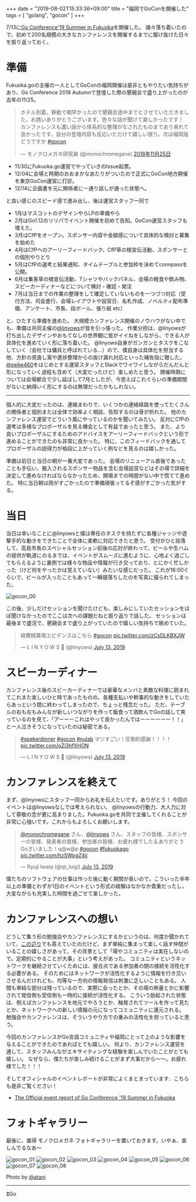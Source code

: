 +++
date = "2019-08-02T15:33:36+09:00"
title = "福岡でGoConを開催した"
tags = [ "golang", "gocon" ]
+++


7/13に[Go Conference'19 Summer in Fukuoka](https://fukuoka.gocon.jp/)を開催した。
諸々落ち着いたので、初めて200名規模の大きなカンファレンスを開催するまでに駆け抜けた日々を振り返っておく。

# 準備

Fukuoka.goの主催の一人としてGoConの福岡開催は是非ともやりたい気持ちがあり、Go Conference 2018 Autumnで登壇した際の懇親会で盛り上がったのが去年の11/25。

<blockquote class="twitter-tweet" data-lang="ja"><p lang="ja" dir="ltr">ホテル到着。移動で朝早かったので懇親会途中までとさせていただきました。お誘いありがとうございます。色々な話が聞けて楽しかったです！ カンファレンスも濃い話から体系的な整理がなされたものまであり来れて良かったです。自分の登壇内容も反応いただけて嬉しい限り。次は福岡版どうですか <a href="https://twitter.com/hashtag/gocon?src=hash&amp;ref_src=twsrc%5Etfw">#gocon</a></p>&mdash; モノクロメガネ研究員 (@monochromegane) <a href="https://twitter.com/monochromegane/status/1066697776912691200?ref_src=twsrc%5Etfw">2018年11月25日</a></blockquote>
<script async src="https://platform.twitter.com/widgets.js" charset="utf-8"></script>

- 11/30にFukuoka.go運営でやっていきのIssue起票。
- 12/04に会場と時期のおおまかなあたりがついたので正式にGoCon地方開催を東京GoCon運営に打診。
- 12/14に企画書を元に関係者に一通り話しが通った状態へ。

と良い感じのスピード感で進み出し、後は運営スタッフ一同で

- 1月はマスコットのデザインやらLPの準備やら
- 2月はGo1.12のリリパでイベント開催を初めて告知。GoCon運営スタッフも増えた。
- 3月はCfPをオープン。スポンサー内容や金額感について具体的な検討と募集を始めた
- 4月はCfPへのアーリーフィードバック、CfP草の根宣伝活動、スポンサーとの個別やりとり
- 5月はCfPの選考と結果通知、タイムテーブルと参加枠を決めてconnpassを公開。
- 6月は集客草の根宣伝活動、Tシャツやバックパネル、会場の軽食や飲み物、スピーカーディナーなどについて検討・確認・発注
- 7月は当日までの作業の整理をして確定していないものを一つづつ対応（受付方法、司会進行、会場レイアウトや設営日、名札作成、ノベルティ配布準備、アンケート、市長、段ボール、張り紙 etc）

と、ひたすら準備を進めた。
大規模カンファレンス開催のノウハウがない中でも、準備は共同主催の[@linyows](https://twitter.com/linyows)が皆を引っ張った。
作業分担は、@linyowsが打ち出したデザインやおもてなしの世界観に皆がイイねをしながら、できる人が具体化を進めていく形に落ち着いた。
@linyows自身がガンガンとタスクをこなしていく（会社では傭兵と呼ばれている...）ので、僕自身は具体化を担当する他、方針の見直し案や進捗整理からの抜け漏れ対応といった補佐役に徹した。
[@seike460](https://twitter.com/seike460)をはじめとする運営スタッフとSlackでワイワイしながらだんだんと形になっていく過程も含めて（大変だったけど）楽しめたと思う。
開催時期については会場都合で少し延ばして7月としたが、今思えばこれぐらいの準備期間がないと納得いく形にするのは無理だったかもしれない。

---

個人的に大変だったのは、連絡まわりで、いくつかの連絡経路を使ってたくさんの関係者と個別または全体で効率よく相談、告知するのは骨が折れた。
他のカンファレンス運営でどういう風にやっているのかを聞いてみたい。
反対にCfPの選考は多様なプロポーザルを見る機会として有益であったと思う。
また、より良いプロポーザルにするためのアドバイスをアーリーフィードバックという形で進めることができたのも非常に良かった。
特に、このフィードバックを通してプロポーザルの説得力が格段に上がっていく例などを見るのは嬉しかった。

準備は前日と当日の朝が一番大変であった。
会場のリニューアル直後であったことも手伝い、搬入されるスポンサー物品を含む会場設営などはその場で詳細を決定して進めなければならなかったため、開場までの時間がない中で慌てて進めた。
特に当日朝は雨がすごかったので準備頑張ってるぞ感がすごかった気がする。

# 当日

当日は幸いなことに@linyowsと僕は専任のタスクを持たずに各種ジャッジや遊撃手的な動きをできたことで全体に柔軟に対応できたと思う。
受付がひと段落して、高島市長のスペシャルセッション前後の応対が終わって、ビールや生ハムの提供が軌道にのるまでは、イベントがスムーズに進むように、心地よく過ごしてもらえるように裏側では様々な物品や情報が行き交っており、とにかく忙しかった（けど何をやったかは覚えていない）みたいな感じだった。
これが16:00ぐらいで、ビールが入ったこともあって一瞬寝落ちしたのを写真に撮られてしまった。

![gocon_00](/images/2019/08/gocon_00.jpg)

この後、少しだけセッションを聞けたけども、楽しみにしていたセッションをほぼ聞けなかったのでここは次への課題だねと振り返りで話した。
セッションは最後まで盛況で、懇親会まで盛り上がっていたので嬉しい気持ちで眺めていた。


<blockquote class="twitter-tweet"><p lang="ja" dir="ltr">経費精算用エビデンスはこちら <a href="https://twitter.com/hashtag/gocon?src=hash&amp;ref_src=twsrc%5Etfw">#gocon</a> <a href="https://t.co/zCsDLKBXJW">pic.twitter.com/zCsDLKBXJW</a></p>&mdash; L I N Y O W S 🤡 (@linyows) <a href="https://twitter.com/linyows/status/1150059130633068544?ref_src=twsrc%5Etfw">July 13, 2019</a></blockquote> <script async src="https://platform.twitter.com/widgets.js" charset="utf-8"></script>

# スピーカーディナー

カンファレンス後のスピーカーディナーでは豪華なメンバと素敵な料理に囲まれてこれまた楽しいひと時であったものの、各種支払いや幹事的な動きをしていたらあっという間に終わってしまったので、ちょっと残念だった。
ただ、テーブルの右も左もみんなが新しいつながりを作って飯食って酒飲んでGoの話して笑っているのを見て、「アーーーこれはやって良かったんではーーーーーー！！」と一人泣きそうになっていたのは秘密である。

<blockquote class="twitter-tweet"><p lang="ja" dir="ltr"><a href="https://twitter.com/hashtag/spekerdinner?src=hash&amp;ref_src=twsrc%5Etfw">#spekerdinner</a> <a href="https://twitter.com/hashtag/gocon?src=hash&amp;ref_src=twsrc%5Etfw">#gocon</a> <a href="https://twitter.com/hashtag/nulab?src=hash&amp;ref_src=twsrc%5Etfw">#nulab</a> マジすごい！圧倒的感謝！！！！ <a href="https://t.co/oZi3hfXHON">pic.twitter.com/oZi3hfXHON</a></p>&mdash; L I N Y O W S 🤡 (@linyows) <a href="https://twitter.com/linyows/status/1150008128953413632?ref_src=twsrc%5Etfw">July 13, 2019</a></blockquote> <script async src="https://platform.twitter.com/widgets.js" charset="utf-8"></script>

# カンファレンスを終えて

まず、@linyowsにスタッフ一同からお礼を伝えたいです。ありがとう！
今回のイベントは@linyowsなしでは考えられない。
@linyowsの行動力、大人力に対して尊敬の念が更に高まりました。Fukuoka.goを共同で主催してくれることが非常に心強いです。これからもよろしくお願いします。

<blockquote class="twitter-tweet"><p lang="ja" dir="ltr"><a href="https://twitter.com/monochromegane?ref_src=twsrc%5Etfw">@monochromegane</a> さん、<a href="https://twitter.com/linyows?ref_src=twsrc%5Etfw">@linyows</a> さん、スタッフの皆様、スポンサーの皆様、発表者の皆様、参加者の皆様、お疲れ様でした＆ありがとうGoざいました！q@w@p <a href="https://twitter.com/hashtag/gocon?src=hash&amp;ref_src=twsrc%5Etfw">#gocon</a> <a href="https://twitter.com/hashtag/fukuokago?src=hash&amp;ref_src=twsrc%5Etfw">#fukuokago</a> <a href="https://t.co/hzSWpgZ4ij">pic.twitter.com/hzSWpgZ4ij</a></p>&mdash; Ryuji Iwata (@qt_luigi) <a href="https://twitter.com/qt_luigi/status/1150069073427886080?ref_src=twsrc%5Etfw">July 13, 2019</a></blockquote> <script async src="https://platform.twitter.com/widgets.js" charset="utf-8"></script>

僕たちのソフトウェアの仕事は作った後に動く期間が長いので，こういった半年以上の準備とわずか1日のイベントという形式の経験はなかなか貴重だったし，大変ながらも充実した時間を過ごせて楽しかった。

# カンファレンスへの想い


どうして集う形の勉強会やカンファレンスにするかというのは、何度か聞かれていて、[この辺り](https://pr.forkwell.com/2018-10-01-community_lovers/)でも答えていたのだけど、まず単純に集まって楽しく話す仲間がいることの嬉しさがあって、その背景として「場やコミュニティは実在しないので。定期的にやることが大事」という考えがあった。
コミュニティというネットワークを継続させていくためには、接合点である参加者の間の接続を活性化する必要がある。
そのためにはネットワークが活性化するように情報を行き交いさせるんだけれども、均等な一方向の情報発信は刺激に乏しいこともある。
人間も単純な部分は残っているので、実際に会ったとか、その場の熱量とかに影響されて発信側も受信側も一時的に接続が活性化する。
こういう励起された状態は、例えばカンファレンスを地元でやろうとか、触発されてツールを作って見たとか、ネットワークへの新しい情報の元になってコミュニティに還元される。
勉強会やカンファレンスは、そういうやり方での重みの活性化を担っていると思う。

今回のカンファレンスがGo言語コミュニティや福岡にとって上のような影響を与えることができたのであればとても嬉しい。
何より、カンファレンス運営を通して、スタッフみんながエキサイティングな経験を楽しんでいたことがとても嬉しい。
なぜなら、僕たちが楽しみ続けることがまず大事だから〜〜。お疲れ様でした！！！

そしてオフィシャルのイベントレポートが非常によくまとまっています．こちらも是非ご覧ください！

- [The Official event report of Go Conference '19 Summer in Fukuoka](https://fukuoka.gocon.jp/report/)

# フォトギャラリー

最後に、誰得 モノクロメガネ フォトギャラリーを置いておきます。いやぁ、楽しんでるなあ〜

![gocon_01](/images/2019/08/gocon_01.jpg)
![gocon_02](/images/2019/08/gocon_02.jpg)
![gocon_03](/images/2019/08/gocon_03.jpg)
![gocon_04](/images/2019/08/gocon_04.jpg)
![gocon_05](/images/2019/08/gocon_05.jpg)
![gocon_06](/images/2019/08/gocon_06.jpg)
![gocon_07](/images/2019/08/gocon_07.jpg)
![gocon_08](/images/2019/08/gocon_08.jpg)

Photo by [@atani](https://twitter.com/atani)

---

𝝣Go

